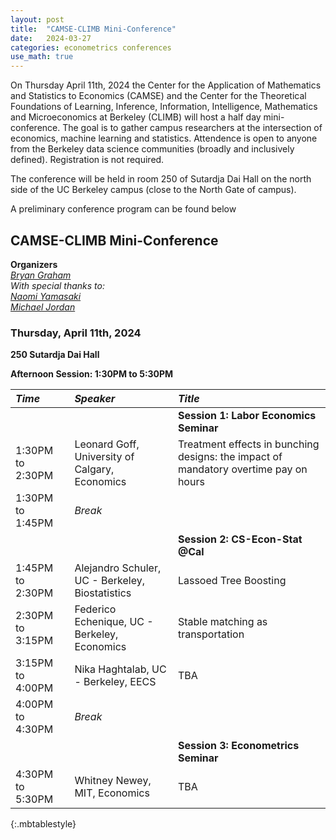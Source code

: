 ```yaml
---
layout: post
title:  "CAMSE-CLIMB Mini-Conference"
date:   2024-03-27
categories: econometrics conferences
use_math: true
---
```

On Thursday April 11th, 2024 the Center for the Application of Mathematics and Statistics to Economics (CAMSE) and the Center for the Theoretical Foundations of Learning, Inference, Information, Intelligence, Mathematics and Microeconomics at Berkeley (CLIMB) will host a half day mini-conference. The goal is to gather campus researchers at the intersection of economics, machine learning and statistics. Attendence is open to anyone from the Berkeley data science communities (broadly and inclusively defined). Registration is not required.

The conference will be held in room 250 of Sutardja Dai Hall on the north side of the UC Berkeley campus (close to the North Gate of campus). 

A preliminary conference program can be found below

## CAMSE-CLIMB Mini-Conference
**Organizers**    
[_Bryan Graham_](bgraham@econ.berkeley.edu)    
_With special thanks to:_       
[_Naomi Yamasaki_](naomiy@berkeley.edu)    
[_Michael Jordan_](https://www2.eecs.berkeley.edu/Faculty/Homepages/jordan.html)    
 
### Thursday, April 11th, 2024        
**250 Sutardja Dai Hall**        

**Afternoon Session: 1:30PM to 5:30PM**    

| _Time_              | _Speaker_         | _Title_               |
|:----------------|:--------------- |:--------------- |
|  |  | **Session 1: Labor Economics Seminar** |
| 1:30PM to 2:30PM | Leonard Goff, University of Calgary, Economics | Treatment effects in bunching designs: the impact of mandatory overtime pay on hours |
| 1:30PM to 1:45PM | _Break_ | |
|  |  | **Session 2: CS-Econ-Stat @Cal** |
| 1:45PM to 2:30PM | Alejandro Schuler, UC - Berkeley, Biostatistics | Lassoed Tree Boosting |
| 2:30PM to 3:15PM | Federico Echenique, UC - Berkeley, Economics | Stable matching as transportation |
| 3:15PM to 4:00PM | Nika Haghtalab, UC - Berkeley, EECS | TBA |
| 4:00PM to 4:30PM | _Break_ | |
|  |  | **Session 3: Econometrics Seminar** |       
| 4:30PM to 5:30PM | Whitney Newey, MIT, Economics | TBA |
{:.mbtablestyle}
 